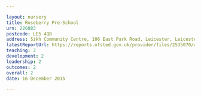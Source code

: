 ```yaml
---

layout: nursery
title: Roseberry Pre-School
urn: 226883
postcode: LE5 4QB
address: Sikh Community Centre, 106 East Park Road, Leicester, Leicestershire, LE5 4QB
latestReportUrl: https://reports.ofsted.gov.uk/provider/files/2535070/urn/226883.pdf
teaching: 2
development: 2
leadership: 2
outcomes: 2
overall: 2
date: 16 December 2015

---
```


